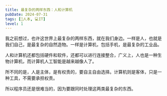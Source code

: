 ```yaml
---
title: 最复杂的两样东西：人和计算机
pubDate: 2024-07-31
tags: [👶人本, 💻IT]
level: 1
---
```


我之前想过，也许这世界上最复杂的两样东西，就在我们身边。一样是人，也就是我们自己，是最复杂的自然造物。一样是计算机，包括手机，是最复杂的工业品。

人和计算机还都包括硬件和软件，还都可以进行连接整合，广义上，人也是一种生物计算机，而计算机人工智能是越来越像人了。

所不同的是，人是主体，是有权责的，要自主自由选择。计算机则是客体，只是一种工具，不需要承担权责。

所以程序员还是很难当的，因为要跟同时处理这两类最复杂的东西。

